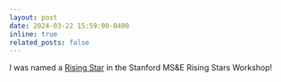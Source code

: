 ```yaml
---
layout: post
date: 2024-03-22 15:59:00-0400
inline: true
related_posts: false
---
```


I was named a [Rising Star](https://msandedei.stanford.edu/events/rising-stars) in the Stanford MS&E Rising Stars Workshop!